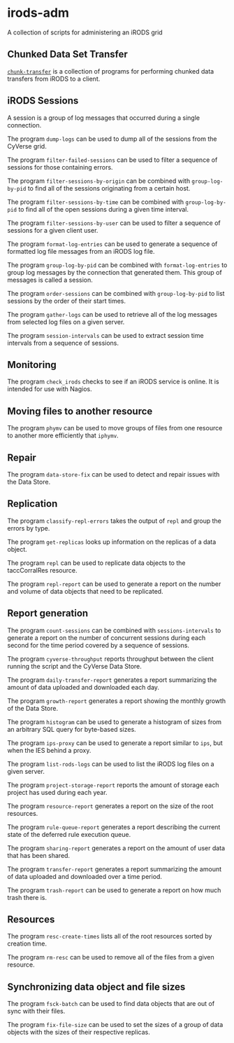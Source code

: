 # irods-adm

A collection of scripts for administering an iRODS grid

## Chunked Data Set Transfer

[`chunk-transfer`](/chunk-transfer/README.md) is a collection of programs for performing chunked 
data transfers from iRODS to a client.

## iRODS Sessions

A session is a group of log messages that occurred during a single connection.

The program `dump-logs` can be used to dump all of the sessions from the CyVerse grid.

The program `filter-failed-sessions` can be used to filter a sequence of sessions for those 
containing errors.

The program `filter-sessions-by-origin` can be combined with `group-log-by-pid` to find all of the 
sessions originating from a certain host.

The program `filter-sessions-by-time` can be combined with `group-log-by-pid` to find all of the 
open sessions during a given time interval.

The program `filter-sessions-by-user` can be used to filter a sequence of sessions for a given 
client user.

The program `format-log-entries` can be used to generate a sequence of formatted log file messages 
from an iRODS log file.

The program `group-log-by-pid` can be combined with `format-log-entries` to group log messages by 
the connection that generated them. This group of messages is called a session.

The program `order-sessions` can be combined with `group-log-by-pid` to list sessions by the order 
of their start times.

The program `gather-logs` can be used to retrieve all of the log messages from selected log files on 
a given server.

The program `session-intervals` can be used to extract session time intervals from a sequence of 
sessions.

## Monitoring

The program `check_irods` checks to see if an iRODS service is online. It is intended for use with 
Nagios.

## Moving files to another resource

The program `phymv` can be used to move groups of files from one resource to another more 
efficiently that `iphymv`.

## Repair

The program `data-store-fix` can be used to detect and repair issues with the Data Store.

## Replication

The program `classify-repl-errors` takes the output of `repl` and group the errors by type.

The program `get-replicas` looks up information on the replicas of a data object.

The program `repl` can be used to replicate data objects to the taccCorralRes resource.

The program `repl-report` can be used to generate a report on the number and volume of data objects 
that need to be replicated.

## Report generation

The program `count-sessions` can be combined with `sessions-intervals` to generate a report on the 
number of concurrent sessions during each second for the time period covered by a sequence of 
sessions.

The program `cyverse-throughput` reports throughput between the client running the script and the 
CyVerse Data Store.

The program `daily-transfer-report` generates a report summarizing the amount of data uploaded and 
downloaded each day.

The program `growth-report` generates a report showing the monthly growth of the Data Store.

The program `histogram` can be used to generate a histogram of sizes from an arbitrary SQL query for 
byte-based sizes.

The program `ips-proxy` can be used to generate a report similar to `ips`, but when the IES behind a 
proxy.

The program `list-rods-logs` can be used to list the iRODS log files on a given server.

The program `project-storage-report` reports the amount of storage each project has used during each
year.

The program `resource-report` generates a report on the size of the root resources.

The program `rule-queue-report` generates a report describing the current state of the deferred rule
execution queue.

The program `sharing-report` generates a report on the amount of user data that has been shared.

The program `transfer-report` generates a report summarizing the amount of data uploaded and 
downloaded over a time period.

The program `trash-report` can be used to generate a report on how much trash there is.

## Resources

The program `resc-create-times` lists all of the root resources sorted by creation time.

The program `rm-resc` can be used to remove all of the files from a given resource.

## Synchronizing data object and file sizes

The program `fsck-batch` can be used to find data objects that are out of sync with their files.

The program `fix-file-size` can be used to set the sizes of a group of data objects with the sizes 
of their respective replicas.
